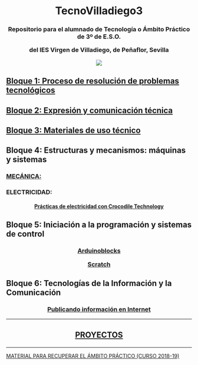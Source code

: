 <h1 align="center">TecnoVilladiego3</h1>

<h3 align="center"> Repositorio para el alumnado de Tecnología o Ámbito Práctico de 3º de E.S.O.

del IES Virgen de Villadiego,
de Peñaflor, Sevilla

![](imágenes/logo_fondo_transparente200x300.png)
</h3>

## [Bloque 1: Proceso de resolución de problemas tecnológicos](1Proceso/readme.md)

## [Bloque 2: Expresión y comunicación técnica](2Expresion/readme.md)

## [Bloque 3: Materiales de uso técnico](3Materiales/readme.md)

## Bloque 4: Estructuras y mecanismos: máquinas y sistemas

### [MECÁNICA:](4EstruMeca/Mecanica/readme.md)

### ELECTRICIDAD:

<h4 align="center">

[Prácticas de electricidad con Crocodile Technology](4EstruMeca/Electricidad/practicas.md)

</h4>

## Bloque 5: Iniciación a la programación y sistemas de control

<h3 align="center">

[Arduinoblocks](5ProgSisCont/ArduinoBlocks/readme.md)

[Scratch](http://scratch.mit.edu)

</h3>


## Bloque 6: Tecnologías de la Información y la Comunicación

<h3 align="center">

[Publicando información en Internet](6TIC/internet.md)

</h3>

***
<h2 align="center">

[PROYECTOS](Proyectos/readme.md)

</h2>

***

[MATERIAL PARA RECUPERAR EL ÁMBITO PRÁCTICO (CURSO 2018-19)](Recupera3/Recuperaapr3.md)

